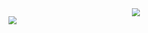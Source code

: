 <div align= "center">
    <img src="https://capsule-render.vercel.app/api?type=waving&color=gradient&height=120&text=Welcome%20to%20my%20github!&animation=&fontColor=000000&fontSize=40" />
    </div>
<a href="https://github.com/devxb/gitanimals">
  <img src="https://render.gitanimals.org/farms/doyeon0307"/>
</a>
